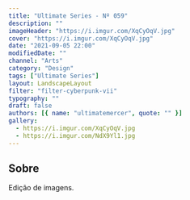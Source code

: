 ```yaml
---
title: "Ultimate Series - Nº 059"
description: ""
imageHeader: "https://i.imgur.com/XqCyOqV.jpg"
cover: "https://i.imgur.com/XqCyOqV.jpg"
date: "2021-09-05 22:00"
modifiedDate: ""
channel: "Arts"
category: "Design"
tags: ["Ultimate Series"]
layout: LandscapeLayout
filter: "filter-cyberpunk-vii"
typography: ""
draft: false
authors: [{ name: "ultimatemercer", quote: "" }]
gallery:
  - https://i.imgur.com/XqCyOqV.jpg
  - https://i.imgur.com/NdX9Yl1.jpg
---
```


## Sobre

Edição de imagens.
